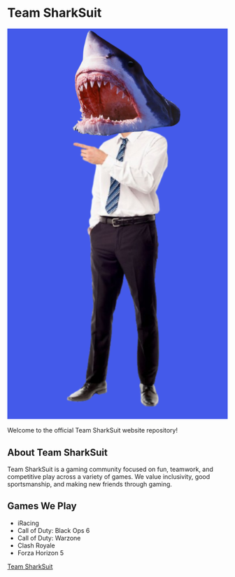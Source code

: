 # Team SharkSuit

![Team SharkSuit Logo](sharksuit.png)

Welcome to the official Team SharkSuit website repository!

## About Team SharkSuit
Team SharkSuit is a gaming community focused on fun, teamwork, and competitive play across a variety of games. We value inclusivity, good sportsmanship, and making new friends through gaming.

## Games We Play
- iRacing
- Call of Duty: Black Ops 6
- Call of Duty: Warzone
- Clash Royale
- Forza Horizon 5

[Team SharkSuit](sharksuit.png)